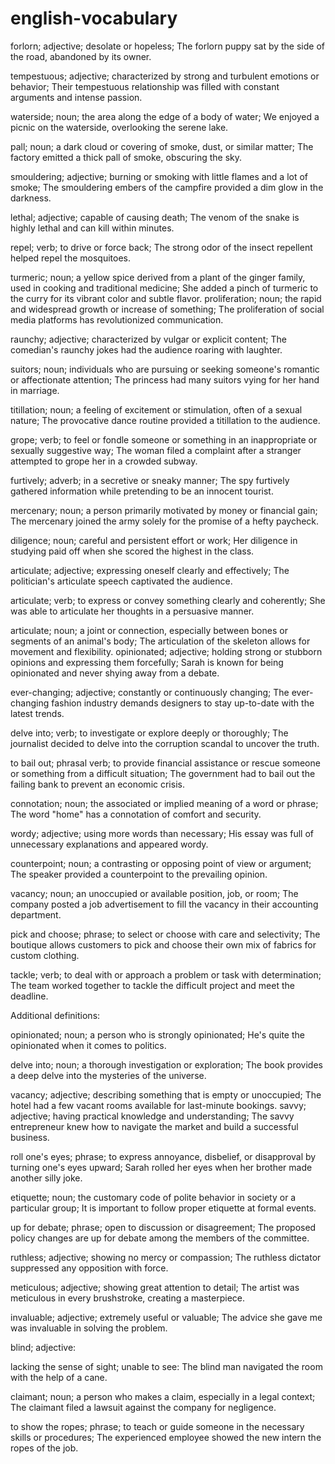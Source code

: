# english-vocabulary
forlorn; adjective; desolate or hopeless; The forlorn puppy sat by the side of the road, abandoned by its owner.

tempestuous; adjective; characterized by strong and turbulent emotions or behavior; Their tempestuous relationship was filled with constant arguments and intense passion.

waterside; noun; the area along the edge of a body of water; We enjoyed a picnic on the waterside, overlooking the serene lake.

pall; noun; a dark cloud or covering of smoke, dust, or similar matter; The factory emitted a thick pall of smoke, obscuring the sky.

smouldering; adjective; burning or smoking with little flames and a lot of smoke; The smouldering embers of the campfire provided a dim glow in the darkness.

lethal; adjective; capable of causing death; The venom of the snake is highly lethal and can kill within minutes.

repel; verb; to drive or force back; The strong odor of the insect repellent helped repel the mosquitoes.

turmeric; noun; a yellow spice derived from a plant of the ginger family, used in cooking and traditional medicine; She added a pinch of turmeric to the curry for its vibrant color and subtle flavor.
proliferation; noun; the rapid and widespread growth or increase of something; The proliferation of social media platforms has revolutionized communication.

raunchy; adjective; characterized by vulgar or explicit content; The comedian's raunchy jokes had the audience roaring with laughter.

suitors; noun; individuals who are pursuing or seeking someone's romantic or affectionate attention; The princess had many suitors vying for her hand in marriage.

titillation; noun; a feeling of excitement or stimulation, often of a sexual nature; The provocative dance routine provided a titillation to the audience.

grope; verb; to feel or fondle someone or something in an inappropriate or sexually suggestive way; The woman filed a complaint after a stranger attempted to grope her in a crowded subway.

furtively; adverb; in a secretive or sneaky manner; The spy furtively gathered information while pretending to be an innocent tourist.

mercenary; noun; a person primarily motivated by money or financial gain; The mercenary joined the army solely for the promise of a hefty paycheck.

diligence; noun; careful and persistent effort or work; Her diligence in studying paid off when she scored the highest in the class.

articulate; adjective; expressing oneself clearly and effectively; The politician's articulate speech captivated the audience.

articulate; verb; to express or convey something clearly and coherently; She was able to articulate her thoughts in a persuasive manner.

articulate; noun; a joint or connection, especially between bones or segments of an animal's body; The articulation of the skeleton allows for movement and flexibility.
opinionated; adjective; holding strong or stubborn opinions and expressing them forcefully; Sarah is known for being opinionated and never shying away from a debate.

ever-changing; adjective; constantly or continuously changing; The ever-changing fashion industry demands designers to stay up-to-date with the latest trends.

delve into; verb; to investigate or explore deeply or thoroughly; The journalist decided to delve into the corruption scandal to uncover the truth.

to bail out; phrasal verb; to provide financial assistance or rescue someone or something from a difficult situation; The government had to bail out the failing bank to prevent an economic crisis.

connotation; noun; the associated or implied meaning of a word or phrase; The word "home" has a connotation of comfort and security.

wordy; adjective; using more words than necessary; His essay was full of unnecessary explanations and appeared wordy.

counterpoint; noun; a contrasting or opposing point of view or argument; The speaker provided a counterpoint to the prevailing opinion.

vacancy; noun; an unoccupied or available position, job, or room; The company posted a job advertisement to fill the vacancy in their accounting department.

pick and choose; phrase; to select or choose with care and selectivity; The boutique allows customers to pick and choose their own mix of fabrics for custom clothing.

tackle; verb; to deal with or approach a problem or task with determination; The team worked together to tackle the difficult project and meet the deadline.

Additional definitions:

opinionated; noun; a person who is strongly opinionated; He's quite the opinionated when it comes to politics.

delve into; noun; a thorough investigation or exploration; The book provides a deep delve into the mysteries of the universe.

vacancy; adjective; describing something that is empty or unoccupied; The hotel had a few vacant rooms available for last-minute bookings.
savvy; adjective; having practical knowledge and understanding; The savvy entrepreneur knew how to navigate the market and build a successful business.

roll one's eyes; phrase; to express annoyance, disbelief, or disapproval by turning one's eyes upward; Sarah rolled her eyes when her brother made another silly joke.

etiquette; noun; the customary code of polite behavior in society or a particular group; It is important to follow proper etiquette at formal events.

up for debate; phrase; open to discussion or disagreement; The proposed policy changes are up for debate among the members of the committee.

ruthless; adjective; showing no mercy or compassion; The ruthless dictator suppressed any opposition with force.

meticulous; adjective; showing great attention to detail; The artist was meticulous in every brushstroke, creating a masterpiece.

invaluable; adjective; extremely useful or valuable; The advice she gave me was invaluable in solving the problem.

blind; adjective:

lacking the sense of sight; unable to see: The blind man navigated the room with the help of a cane.

claimant; noun; a person who makes a claim, especially in a legal context; The claimant filed a lawsuit against the company for negligence.

to show the ropes; phrase; to teach or guide someone in the necessary skills or procedures; The experienced employee showed the new intern the ropes of the job.
